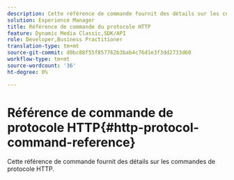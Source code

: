 ```yaml
---
description: Cette référence de commande fournit des détails sur les commandes de protocole HTTP.
solution: Experience Manager
title: Référence de commande du protocole HTTP
feature: Dynamic Media Classic,SDK/API
role: Developer,Business Practitioner
translation-type: tm+mt
source-git-commit: d0bc88f55f857762b3bab4c76d1e3f3dd2733d60
workflow-type: tm+mt
source-wordcount: '36'
ht-degree: 0%

---
```



# Référence de commande de protocole HTTP{#http-protocol-command-reference}

Cette référence de commande fournit des détails sur les commandes de protocole HTTP.

